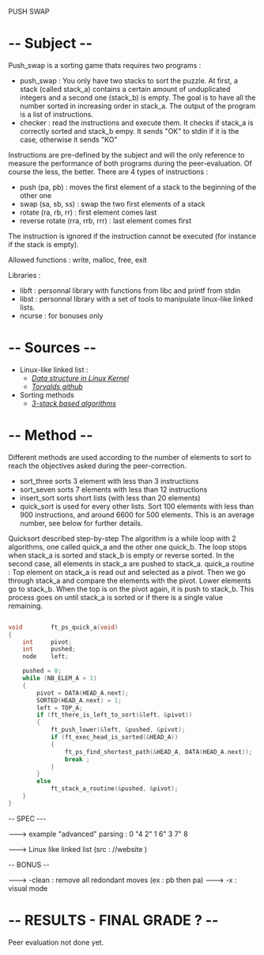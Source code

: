 PUSH SWAP 

-- Subject --
============

Push_swap is a sorting game thats requires two programs :
- push_swap : You only have two stacks to sort the puzzle. At first, a stack (called stack_a) contains a certain amount of unduplicated integers and a second one (stack_b) is empty. The goal is to have all the number sorted in increasing order in stack_a. The output of the program is a list of instructions.
- checker : read the instructions and execute them. It checks if  stack_a is correctly sorted and stack_b empy. It sends "OK" to stdin if it is the case, otherwise it sends "KO"

Instructions are pre-defined by the subject and will the only reference to measure the performance of both programs during the peer-evaluation. Of course the less, the better.
There are 4 types of instructions :
- push (pa, pb) : moves the first element of a stack to the beginning of the other one
- swap (sa, sb, ss) : swap the two first elements of a stack
- rotate (ra, rb, rr) : first element comes last
- reverse rotate (rra, rrb, rrr) : last element comes first

The instruction is ignored if the instruction cannot be executed (for instance if the stack is empty).

Allowed functions : write, malloc, free, exit

Libraries :
- libft : personnal library with functions from libc and printf from stdin
- libst : personnal library with a set of tools to manipulate linux-like linked lists.
- ncurse : for bonuses only

-- Sources --
=============

- Linux-like linked list : 
	- [*Data structure in Linux Kernel*](https://0xax.gitbooks.io/linux-insides/content/DataStructures/dlist.html)
	- [*Torvalds github*](https://github.com/torvalds/linux/blob/master/include/linux/list.h)
- Sorting methods
	- [*3-stack based algorithms*](http://liacs.leidenuniv.nl/~rijnjnvan/ds2013/assets/opdrachten/opdracht1-stacksorting.pdf)

-- Method --
============

Different methods are used according to the number of elements to sort to reach the objectives asked during the peer-correction.
- sort_three sorts 3 element with less than 3 instructions
- sort_seven sorts 7 elements with less than 12 instructions
- insert_sort sorts short lists (with less than 20 elements)
- quick_sort is used for every other lists. Sort 100 elements with less than 900 instructions, and around 6600 for 500 elements. This is an average number, see below for further details.

Quicksort described step-by-step
The algorithm is a while loop with 2 algorithms, one called quick_a and the other one quick_b. The loop stops when stack_a is sorted and stack_b is empty or reverse sorted. In the second case, all elements in stack_a are pushed to stack_a.
quick_a routine :
Top element on stack_a is read out and selected as a pivot. Then we go through stack_a and compare the elements with the pivot. Lower elements go to stack_b. When the top is on the pivot again, it is push to stack_b. This process goes on until stack_a is sorted or if there is a single value remaining.
```C

void		ft_ps_quick_a(void)
{
	int		pivot;
	int		pushed;
	node	left;

	pushed = 0;
	while (NB_ELEM_A > 1)
	{
		pivot = DATA(HEAD_A.next);
		SORTED(HEAD_A.next) = 1;
		left = TOP_A;
		if (ft_there_is_left_to_sort(&left, &pivot))
		{
			ft_push_lower(&left, &pushed, &pivot);
			if (ft_exec_head_is_sorted(&HEAD_A))
			{
				ft_ps_find_shortest_path(&HEAD_A, DATA(HEAD_A.next));
				break ;
			}
		}
		else
			ft_stack_a_routine(&pushed, &pivot);
	}
}
```

-- SPEC ---

---> example "advanced" parsing :  0 "4 2" 1 6"    3  7" 8

---> Linux like linked list (src : //website )





-- BONUS -- 

---> -clean : remove all redondant moves (ex : pb then pa)
---> -x : visual mode



-- RESULTS - FINAL GRADE ? --
=============================
Peer evaluation not done yet.
